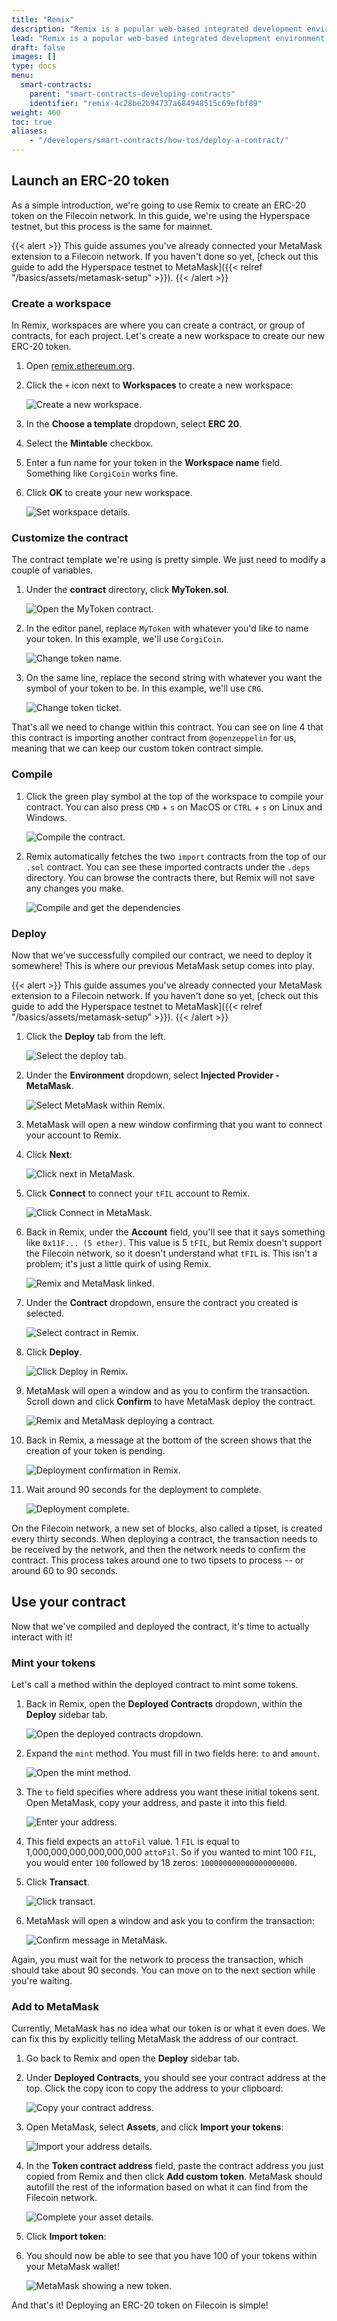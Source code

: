 ```yaml
---
title: "Remix"
description: "Remix is a popular web-based integrated development environment (IDE) for developing and testing smart contracts on the Ethereum blockchain. It is an official tool provided by the Ethereum Foundation, and it offers a variety of features that make it easier for developers to write and debug smart contracts. The Filecoin EVM runtime allows developers to use Ethereum tooling, like Remix, with the Filecoin network."
lead: "Remix is a popular web-based integrated development environment (IDE) for developing and testing smart contracts on the Ethereum blockchain. It is an official tool provided by the Ethereum Foundation, and it offers a variety of features that make it easier for developers to write and debug smart contracts. The Filecoin EVM runtime allows developers to use Ethereum tooling, like Remix, with the Filecoin network."
draft: false
images: []
type: docs
menu:
  smart-contracts:
    parent: "smart-contracts-developing-contracts"
    identifier: "remix-4c28be2b94737a684948515c69efbf89"
weight: 460
toc: true
aliases:
    - "/developers/smart-contracts/how-tos/deploy-a-contract/"
---
```


## Launch an ERC-20 token

As a simple introduction, we're going to use Remix to create an ERC-20 token on the Filecoin network. In this guide, we're using the Hyperspace testnet, but this process is the same for mainnet.

{{< alert >}}
This guide assumes you've already connected your MetaMask extension to a Filecoin network. If you haven't done so yet, [check out this guide to add the Hyperspace testnet to MetaMask]({{< relref "/basics/assets/metamask-setup" >}}).
{{< /alert >}}

### Create a workspace

In Remix, workspaces are where you can create a contract, or group of contracts, for each project. Let's create a new workspace to create our new ERC-20 token.

1. Open [remix.ethereum.org](https://remix.ethereum.org).
1. Click the `+` icon next to **Workspaces** to create a new workspace:

    ![Create a new workspace.](create-a-workspace-add.png)

1. In the **Choose a template** dropdown, select **ERC 20**.
1. Select the **Mintable** checkbox.
1. Enter a fun name for your token in the **Workspace name** field. Something like `CorgiCoin` works fine.
1. Click **OK** to create your new workspace.

    ![Set workspace details.](create-a-workspace-details.png)

### Customize the contract

The contract template we're using is pretty simple. We just need to modify a couple of variables.

1. Under the **contract** directory, click **MyToken.sol**.

    ![Open the MyToken contract.](customize-open-mytoken-contract.png)

1. In the editor panel, replace `MyToken` with whatever you'd like to name your token. In this example, we'll use `CorgiCoin`.

    ![Change token name.](customize-change-token-name.png)

1. On the same line, replace the second string with whatever you want the symbol of your token to be. In this example, we'll use `CRG`.

    ![Change token ticket.](customize-change-token-ticker.png)

That's all we need to change within this contract. You can see on line 4 that this contract is importing another contract from `@openzeppelin` for us, meaning that we can keep our custom token contract simple.

### Compile

1. Click the green play symbol at the top of the workspace to compile your contract. You can also press `CMD` + `s` on MacOS or `CTRL` + `s` on Linux and Windows.

    ![Compile the contract.](compile-compile.png)

1. Remix automatically fetches the two `import` contracts from the top of our `.sol` contract. You can see these imported contracts under the `.deps` directory. You can browse the contracts there, but Remix will not save any changes you make.

    ![Compile and get the dependencies](compile-deps.png)

### Deploy

Now that we've successfully compiled our contract, we need to deploy it somewhere! This is where our previous MetaMask setup comes into play.

{{< alert >}}
This guide assumes you've already connected your MetaMask extension to a Filecoin network. If you haven't done so yet, [check out this guide to add the Hyperspace testnet to MetaMask]({{< relref "/basics/assets/metamask-setup" >}}).
{{< /alert >}}

1. Click the **Deploy** tab from the left.

    ![Select the deploy tab.](deploy-tab.png)

1. Under the **Environment** dropdown, select **Injected Provider - MetaMask**.

    ![Select MetaMask within Remix.](deploy-select-metamask.png)

1. MetaMask will open a new window confirming that you want to connect your account to Remix.
1. Click **Next**:

    ![Click next in MetaMask.](deploy-metamask-click-next.png)

1. Click **Connect** to connect your `tFIL` account to Remix.

    ![Click Connect in MetaMask.](deploy-metamask-click-connect.png)

1. Back in Remix, under the **Account** field, you'll see that it says something like `0x11F... (5 ether)`. This value is 5 `tFIL`, but Remix doesn't support the Filecoin network, so it doesn't understand what `tFIL` is. This isn't a problem; it's just a little quirk of using Remix.

    ![Remix and MetaMask linked.](deploy-remix-metamask-linked.png)

1. Under the **Contract** dropdown, ensure the contract you created is selected.

    ![Select contract in Remix.](deploy-select-contract.png)

1. Click **Deploy**.

    ![Click Deploy in Remix.](deploy-remix-deploy.png)

1. MetaMask will open a window and as you to confirm the transaction. Scroll down and click **Confirm** to have MetaMask deploy the contract.

    ![Remix and MetaMask deploying a contract.](deploy-metamask-confirm.png)

1. Back in Remix, a message at the bottom of the screen shows that the creation of your token is pending.

    ![Deployment confirmation in Remix.](deploy-remix-confirmation.png)

1. Wait around 90 seconds for the deployment to complete.

    ![Deployment complete.](deploy-complete.png)

On the Filecoin network, a new set of blocks, also called a tipset, is created every thirty seconds. When deploying a contract, the transaction needs to be received by the network, and then the network needs to confirm the contract. This process takes around one to two tipsets to process -- or around 60 to 90 seconds.

## Use your contract

Now that we've compiled and deployed the contract, it's time to actually interact with it!

### Mint your tokens

Let's call a method within the deployed contract to mint some tokens.

1. Back in Remix, open the **Deployed Contracts** dropdown, within the **Deploy** sidebar tab.

    ![Open the deployed contracts dropdown.](use-mint-select-deployed-contracts.png)

1. Expand the `mint` method. You must fill in two fields here: `to` and `amount`.

    ![Open the mint method.](use-mint-open-mint.png)

1. The `to` field specifies where address you want these initial tokens sent. Open MetaMask, copy your address, and paste it into this field.

    ![Enter your address.](use-mint-enter-address.png)

1. This field expects an `attoFil` value. 1 `FIL` is equal to 1,000,000,000,000,000,000 `attoFil`. So if you wanted to mint 100 `FIL`, you would enter `100` followed by 18 zeros: `100000000000000000000`.
1. Click **Transact**.

    ![Click transact.](use-mint-transact.png)

1. MetaMask will open a window and ask you to confirm the transaction:

    ![Confirm message in MetaMask.](use-mint-metamask-confirm.png)

Again, you must wait for the network to process the transaction, which should take about 90 seconds. You can move on to the next section while you're waiting.

### Add to MetaMask

Currently, MetaMask has no idea what our token is or what it even does. We can fix this by explicitly telling MetaMask the address of our contract.

1. Go back to Remix and open the **Deploy** sidebar tab.
1. Under **Deployed Contracts**, you should see your contract address at the top. Click the copy icon to copy the address to your clipboard:

    ![Copy your contract address.](add-copy.png)

1. Open MetaMask, select **Assets**, and click **Import your tokens**:

    ![Import your address details.](add-assets.png)

1. In the **Token contract address** field, paste the contract address you just copied from Remix and then click **Add custom token**. MetaMask should autofill the rest of the information based on what it can find from the Filecoin network.

    ![Complete your asset details.](add-import.png)

1. Click **Import token**:
1. You should now be able to see that you have 100 of your tokens within your MetaMask wallet!

    ![MetaMask showing a new token.](add-complete.png)

And that's it! Deploying an ERC-20 token on Filecoin is simple!
<!--REVIEWED!-->